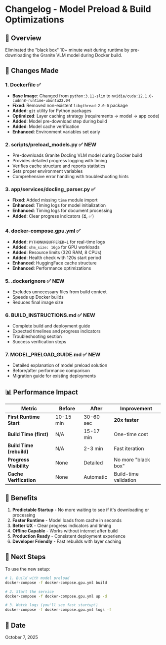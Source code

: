 # Changelog - Model Preload & Build Optimizations

## 🎯 Overview
Eliminated the "black box" 10+ minute wait during runtime by pre-downloading the Granite VLM model during Docker build.

## 📝 Changes Made

### 1. **Dockerfile** ✅
- **Base Image**: Changed from `python:3.11-slim` to `nvidia/cuda:12.1.0-cudnn8-runtime-ubuntu22.04`
- **Fixed**: Removed non-existent `libgthread-2.0-0` package
- **Added**: `git` utility for Python packages
- **Optimized**: Layer caching strategy (requirements → model → app code)
- **Added**: Model pre-download step during build
- **Added**: Model cache verification
- **Enhanced**: Environment variables set early

### 2. **scripts/preload_models.py** ✅ NEW
- Pre-downloads Granite Docling VLM model during Docker build
- Provides detailed progress logging with timing
- Verifies cache structure and reports statistics
- Sets proper environment variables
- Comprehensive error handling with troubleshooting hints

### 3. **app/services/docling_parser.py** ✅
- **Fixed**: Added missing `time` module import
- **Enhanced**: Timing logs for model initialization
- **Enhanced**: Timing logs for document processing
- **Added**: Clear progress indicators (⏳, ✅)

### 4. **docker-compose.gpu.yml** ✅
- **Added**: `PYTHONUNBUFFERED=1` for real-time logs
- **Added**: `shm_size: 16gb` for GPU workloads
- **Added**: Resource limits (32G RAM, 8 CPUs)
- **Added**: Health check with 120s start period
- **Enhanced**: HuggingFace cache structure
- **Enhanced**: Performance optimizations

### 5. **.dockerignore** ✅ NEW
- Excludes unnecessary files from build context
- Speeds up Docker builds
- Reduces final image size

### 6. **BUILD_INSTRUCTIONS.md** ✅ NEW
- Complete build and deployment guide
- Expected timelines and progress indicators
- Troubleshooting section
- Success verification steps

### 7. **MODEL_PRELOAD_GUIDE.md** ✅ NEW
- Detailed explanation of model preload solution
- Before/after performance comparison
- Migration guide for existing deployments

## 📊 Performance Impact

| Metric | Before | After | Improvement |
|--------|--------|-------|-------------|
| **First Runtime Start** | 10-15 min | 30-60 sec | **20x faster** |
| **Build Time (first)** | N/A | 15-17 min | One-time cost |
| **Build Time (rebuild)** | N/A | 2-3 min | Fast iteration |
| **Progress Visibility** | None | Detailed | No more "black box" |
| **Cache Verification** | None | Automatic | Build-time validation |

## 🎉 Benefits

1. **Predictable Startup** - No more waiting to see if it's downloading or processing
2. **Faster Runtime** - Model loads from cache in seconds
3. **Better UX** - Clear progress indicators and timing
4. **Offline Capable** - Works without internet after build
5. **Production Ready** - Consistent deployment experience
6. **Developer Friendly** - Fast rebuilds with layer caching

## 🚀 Next Steps

To use the new setup:

```bash
# 1. Build with model preload
docker-compose -f docker-compose.gpu.yml build

# 2. Start the service
docker-compose -f docker-compose.gpu.yml up -d

# 3. Watch logs (you'll see fast startup!)
docker-compose -f docker-compose.gpu.yml logs -f
```

## 📅 Date
October 7, 2025
